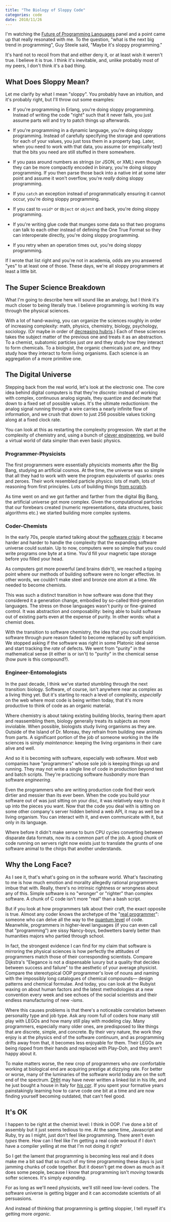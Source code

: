 ```yaml
---
title: "The Biology of Sloppy Code"
categories: code
date: 2010/11/26
---
```

I'm watching the [Future of Programming Languages](http://www.infoq.com/presentations/Future-of-Programming-Languages) panel and a point came
up that really resonated with me. To the question, "what is the next big trend
in programming", Guy Steele said, "Maybe it's sloppy programming."

It's hard not to recoil from that and either deny it, or at least wish it
weren't true. I believe it is true. I think it's inevitable, and, unlike
probably most of my peers, I don't think it's a bad thing.

## What Does Sloppy Mean?

Let me clarify by what I mean "sloppy". You probably have an intuition, and
it's probably right, but I'll throw out some examples:

*   If you're programming in Erlang, you're doing sloppy programming. Instead
    of writing the code "right" such that it never fails, you just assume parts
    will and try to patch things up afterwards.

*   If you're programming in a dynamic language, you're doing sloppy
    programming. Instead of carefully specifying the storage and operations for
    each of your values, you just toss them in a property bag. Later, when you
    need to work with that data, you assume (or empirically test) that the bits
    you need are still stuffed in there somewhere.

*   If you pass around numbers as strings (or JSON, or XML) even though they
    can be more compactly encoded in binary, you're doing sloppy programming.
    If you then parse those back into a native int at some later point and
    assume it won't overflow, you're *really* doing sloppy programming.

*   If you `catch` an exception instead of programmatically ensuring it cannot
    occur, you're doing sloppy programming.

*   If you cast to `void*` or `Object` or `object` and back, you're doing
    sloppy programming.

*   If you're writing glue code that munges some data so that two programs can
    talk to each other instead of defining the One True Format so they can
    interoperate directly, you're doing sloppy programming.

*   If you retry when an operation times out, you're doing sloppy programming.

If I wrote that list right and you're not in academia, odds are you answered
"yes" to at least one of those. These days, we're all sloppy programmers at
least a little bit.

## The Super Science Breakdown

What I'm going to describe here will sound like an analogy, but I think it's
much closer to being literally true. I believe programming is working its way
through the physical sciences.

With a lot of hand-waving, you can organize the sciences roughly in order of
increasing complexity: math, physics, chemistry, biology, psychology,
sociology. (Or maybe in order of [decreasing hubris](http://xkcd.com/435/).) Each of these
sciences takes the subject matter of the previous one and treats it as an
abstraction. To a chemist, subatomic particles just *are* and they study how
they interact to form chemicals. To a biologist, the organic chemicals just
*are*, and they study how they interact to form living organisms. Each science
is an aggregation of a more primitive one.

## The Digital Universe

Stepping back from the real world, let's look at the electronic one. The core
idea behind digital computers is that they're *discrete*: instead of working
with complex, continuous analog signals, they quantize and decimate that down
to a fixed set of possible values. It's the ultimate reductionism: the analog
signal running through a wire carries a nearly infinite flow of information,
and we crush that down to just 256 possible values ticking along at a fixed
clock rate.

You can look at this as restarting the complexity progression. We start at the
complexity of chemistry and, using a bunch of [clever engineering](http://en.wikipedia.org/wiki/Analog-to-digital_converter), we
build a virtual world of data simpler than even basic physics.

### Programmer-Physicists

The first programmers were essentially physicists moments after the Big Bang,
studying an artificial cosmos. At the time, the universe was so simple that
all they had to work with were the program equivalents of quarks: ones and
zeroes. Their work resembled particle physics: lots of math, lots of reasoning
from first principles. Lots of building things [from scratch](http://www.youtube.com/watch?v=7s664NsLeFM).


As time went on and we got farther and farther from the digital Big Bang, the
artificial universe got more complex. Given the computational particles that
our forebears created (numeric representations, data structures, basic
algorithms etc.) we started building more complex systems.

### Coder-Chemists

In the early 70s, people started talking about the [software crisis](http://en.wikipedia.org/wiki/Software_crisis): it
became harder and harder to handle the complexity that the expanding software
universe could sustain. Up to now, computers were so simple that you could
write programs one byte at a time. You'd fill your magnetic tape storage
before you filled your head.

As computers got more powerful (and brains didn't), we reached a tipping point
where our methods of building software were no longer effective. In other
words, we couldn't make steel and bronze one atom at a time. We needed to
become chemists.

This was such a distinct transition in how software was done that they
considered it a generation change, embodied by so-called third-generation
languages. The stress on those languages wasn't purity or fine-grained
control. It was abstraction and composability: being able to build software
out of existing parts even at the expense of purity. In other words: what a
chemist does.

With the transition to software chemistry, the idea that you could build
software through pure reason faded to become replaced by soft empiricism. We
stopped asking if the software was right in some Platonic ideal sense and
start tracking the *rate* of defects. We went from "purity" in the
mathematical sense (it either is or isn't) to "purity" in the chemical sense
(how pure is this compound?).

### Engineer-Entomologists

In the past decade, I think we've started stumbling through the next
transition: biology. Software, of course, isn't anywhere near as complex as a
living thing yet. But it's starting to reach a level of complexity,
*especially* on the web where most code is being written today, that it's more
productive to think of code as an organic material.

Where chemistry is about taking existing building blocks, tearing them apart
and reassembling them, biology generally treats its subjects as more
inviolable. When possible, biologists study living organisms as they are.
Outside of the Island of Dr. Moreau, they refrain from building new animals
from parts. A significant portion of the job of someone working in the life
sciences is simply *maintenance*: keeping the living organisms in their care
alive and well.

And so it is becoming with software, especially web software. Most web
companies have "programmers" whose sole job is keeping things up and running.
They may not write a single line of code in production beyond test and batch
scripts. They're practicing software *husbandry* more than software
*engineering*.

Even the programmers who are writing production code find their work dirtier
and messier than its ever been. When the code you build your software out of
was just sitting on your disc, it was relatively easy to chop it up into the
pieces you want. Now that the code you deal with is sitting on some other
company's server hidden behind a web API, it may as well be a living organism.
You can interact with it, and even communicate with it, but only in its
language.

Where before it didn't make sense to burn CPU cycles converting between
disparate data formats, now its a common part of the job. A good chunk of code
running on servers right now exists just to translate the grunts of one
software animal to the chirps that another understands.

## Why the Long Face?

As I see it, that's what's going on in the software world. What's fascinating
to me is how much emotion and morality allegedly rational programmers imbue
that with. Really, there's no intrinsic rightness or wrongness about any of
this. Simple software is no "wronger" or "righter" than complex software. A
chunk of C code isn't more "real" than a bash script.

But if you look at how programmers talk about their craft, the exact opposite
is true. Almost any coder knows the archetype of the "[real programmer](http://en.wikipedia.org/wiki/Real_Programmer)":
someone who can delve all the way to the [quantum level](http://www.pbm.com/~lindahl/mel.html) of code.
Meanwhile, programmers in higher-level languages (if you can even call that
"programming") are sissy Nancy-boys, bedwetters barely better than humanities
majors who partied through school.

In fact, the strongest evidence I can find for my claim that software is
mirroring the physical sciences is how perfectly the attitudes of programmers
match those of their corresponding scientists. Compare Dijkstra's "Elegance is
not a dispensable luxury but a quality that decides between success and
failure" to the aesthetic of your average physicist. Compare the stereotypical
OOP programmer's love of nouns and naming with the impossibly long catalogues
of chemical compounds— design patterns and chemical formulae. And today, you
can look at the Rubyist waxing on about human factors and the latest
methodologies at a new convention every week and see echoes of the social
scientists and their endless manufacturing of new *-isms*.

Where this causes problems is that there's a noticeable correlation between
personality type and job type. Ask any room full of coders how many still play
with LEGOs and how many still play with modeling clay. Many programmers,
especially many older ones, are predisposed to like things that are discrete,
simple, and concrete. By their very nature, the work they enjoy is at the
physics end of the software continuum, and as programming drifts away from
that, it becomes less enjoyable for them. Their LEGOs are being ripped from
their hands and replaced with Play-Doh, and they aren't happy about it.

To make matters worse, the new crop of programmers who *are* comfortable
working at biological end are acquiring prestige at dizzying rate. For better
or worse, many of the luminaries of the software world today are on the soft
end of the spectrum. [DHH](http://en.wikipedia.org/wiki/David_Heinemeier_Hansson) may have never written a linked list in his
life, and he just bought a house in Italy for *[his car](http://www.autoblog.com/2010/09/07/pagani-zonda-hh-commissioner-revealed-as-30-year-old-chicago-sof/)*. If you spent
your formative years painstakingly learning how to carve code one bit at a
time and are now finding yourself becoming outdated, that can't feel good.

## It's OK

I happen to be right at the chemist level: I think in OOP. I've done a bit of
assembly but it just seems tedious to me. At the same time, Javascript and
Ruby, try as I might, just don't feel like programming. There aren't even
*types* there. How can I feel like I'm getting a real code workout if I don't
have a compiler yelling at me that I'm not doing it right?

So I get the lament that programming is becoming less real and it does make me
a bit sad that so much of my time programming these days is just jamming
chunks of code together. But it doesn't get me down as much as it does some
people, because I know that programming isn't *moving* towards softer
sciences. It's simply *expanding*.

For as long as we'll need physicists, we'll still need low-level coders. The
software universe is getting bigger and it can accomodate scientists of all
persuasions.

And instead of thinking that programming is getting sloppier, I tell myself
it's getting more *organic*.
